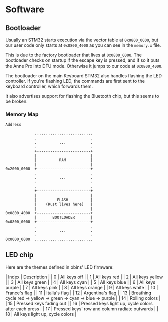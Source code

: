 Software
========

Bootloader
----------

Usually an STM32 starts execution via the vector table at `0x0800_0000`, but our user code only starts at `0x0800_4000` as you can see in the `memory.x` file.

This is due to the factory bootloader that lives at `0x0800_0000`. The bootloader checks on startup if the escape key is pressed, and if so it puts the Anne Pro into DFU mode. Otherwise it jumps to our code at `0x0800_4000`.

The bootloader on the main Keyboard STM32 also handles flashing the LED controller. If you're flashing LED, the commands are first sent to the keyboard controller, which forwards them.

It also advertises support for flashing the Bluetooth chip, but this seems to be broken.

### Memory Map
```
Address

             .......................... 
             .                        . 
             .          ...           .
             .                        .
             +------------------------+
             |                        |
             |          RAM           |
             |                        |
0x2000_0000  +------------------------+
             .                        .
             .          ...           .
             .                        .
             .                        .
             +------------------------+
             |                        |
             |         FLASH          |
             |    (Rust lives here)   |
             |                        |
0x0800_4000  +------------------------+
             |       BOOTLOADER       |
0x0800_0000  +------------------------+
             .                        .
             .          ...           .
             .                        .
0x0000_0000  ..........................
```

LED chip
--------

Here are the themes defined in obins' LED firmware:

| Index | Description                                                      |
| 0     | All keys off                                                     |
| 1     | All keys red                                                     |
| 2     | All keys yellow                                                  |
| 3     | All keys green                                                   |
| 4     | All keys cyan                                                    |
| 5     | All keys blue                                                    |
| 6     | All keys purple                                                  |
| 7     | All keys pink                                                    |
| 8     | All keys orange                                                  |
| 9     | All keys white                                                   |
| 10    | France's flag                                                    |
| 11    | Italia's flag                                                    |
| 12    | Argentina's flag                                                 |
| 13    | Breathing cycle red -> yellow -> green -> cyan -> blue -> purple  |
| 14    | Rolling colors                                                   |
| 15    | Pressed keys fading out                                          |
| 16    | Pressed keys light up, cycle colors after each press             |
| 17    | Pressed keys' row and column radiate outwards                    |
| 18    | All keys light up, cycle colors                                  |

